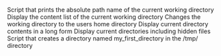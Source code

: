 Script that prints the absolute path name of the current working directory
Display the content list of the current working directory
Changes the working directory to the users home directory
Display current directory contents in a long form
Display current directories including hidden files
Script that creates a directory named my_first_directory in the /tmp/ directory
